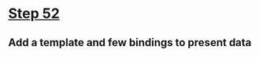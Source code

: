 # [Step 52](https://github.com/kamilkisiela/GitHunt-Lite-Angular/tree/step52)

## Add a template and few bindings to present data

